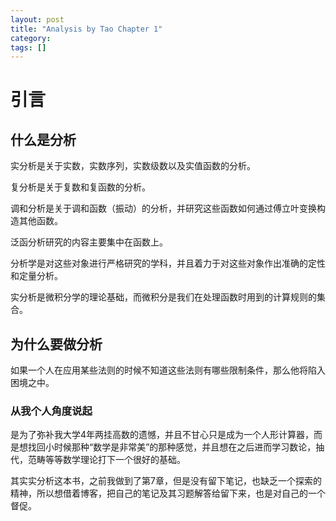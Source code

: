 ```yaml
---
layout: post
title: "Analysis by Tao Chapter 1"
category: 
tags: []
---
```


# 引言

## 什么是分析

实分析是关于实数，实数序列，实数级数以及实值函数的分析。

复分析是关于复数和复函数的分析。

调和分析是关于调和函数（振动）的分析，并研究这些函数如何通过傅立叶变换构造其他函数。

泛函分析研究的内容主要集中在函数上。

分析学是对这些对象进行严格研究的学科，并且着力于对这些对象作出准确的定性和定量分析。

实分析是微积分学的理论基础，而微积分是我们在处理函数时用到的计算规则的集合。

## 为什么要做分析

如果一个人在应用某些法则的时候不知道这些法则有哪些限制条件，那么他将陷入困境之中。

### 从我个人角度说起

是为了弥补我大学4年两挂高数的遗憾，并且不甘心只是成为一个人形计算器，而是想找回小时候那种“数学是非常美”的那种感觉，并且想在之后进而学习数论，抽代，范畴等等数学理论打下一个很好的基础。

其实实分析这本书，之前我做到了第7章，但是没有留下笔记，也缺乏一个探索的精神，所以想借着博客，把自己的笔记及其习题解答给留下来，也是对自己的一个督促。



​			                                                              			